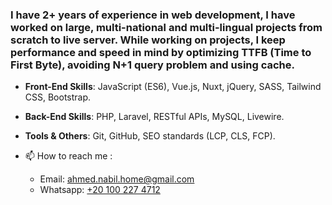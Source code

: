 <h3>I have 2+ years of experience in web development, I have worked on large, multi-national and multi-lingual projects from scratch to live server. While working on projects, I keep performance and speed in mind by optimizing TTFB (Time to First Byte), avoiding N+1 query problem and using cache.</h3>

<!-- <p align="left"> <img src="https://komarev.com/ghpvc/?username=nobel-512&label=Profile%20views&color=0e75b6&style=flat" alt="thuotracy" " /> </p> -->

- **Front-End Skills**: JavaScript (ES6), Vue.js, Nuxt, jQuery, SASS, Tailwind CSS, Bootstrap.

- **Back-End Skills**: PHP, Laravel, RESTful APIs, MySQL, Livewire.

- **Tools & Others**: Git, GitHub, SEO standards (LCP, CLS, FCP).

- 📫 How to reach me :
  <!--- LinkedIn: https://www.linkedin.com/in/nobel512-->
  - Email: ahmed.nabil.home@gmail.com
  - Whatsapp: <a href="https://wa.me/+201002274712" target="_blank">+20 100 227 4712</a>
